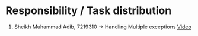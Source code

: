 # Responsibility / Task distribution
1. Sheikh Muhammad Adib, 7219310 -> Handling Multiple exceptions [Video](https://1drv.ms/v/s!AlQOuTxbuHLMkbdfIYieqCYgMg1TmQ?e=faiGc8)
